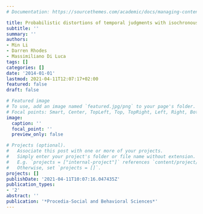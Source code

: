 ```yaml
---
# Documentation: https://sourcethemes.com/academic/docs/managing-content/

title: Probabilistic distortions of temporal judgments with isochronous sequences
subtitle: ''
summary: ''
authors:
- Min Li
- Darren Rhodes
- Massimiliano Di Luca
tags: []
categories: []
date: '2014-01-01'
lastmod: 2021-04-11T12:07:17+02:00
featured: false
draft: false

# Featured image
# To use, add an image named `featured.jpg/png` to your page's folder.
# Focal points: Smart, Center, TopLeft, Top, TopRight, Left, Right, BottomLeft, Bottom, BottomRight.
image:
  caption: ''
  focal_point: ''
  preview_only: false

# Projects (optional).
#   Associate this post with one or more of your projects.
#   Simply enter your project's folder or file name without extension.
#   E.g. `projects = ["internal-project"]` references `content/project/deep-learning/index.md`.
#   Otherwise, set `projects = []`.
projects: []
publishDate: '2021-04-11T10:07:16.047435Z'
publication_types:
- '2'
abstract: ''
publication: '*Procedia-Social and Behavioral Sciences*'
---
```

